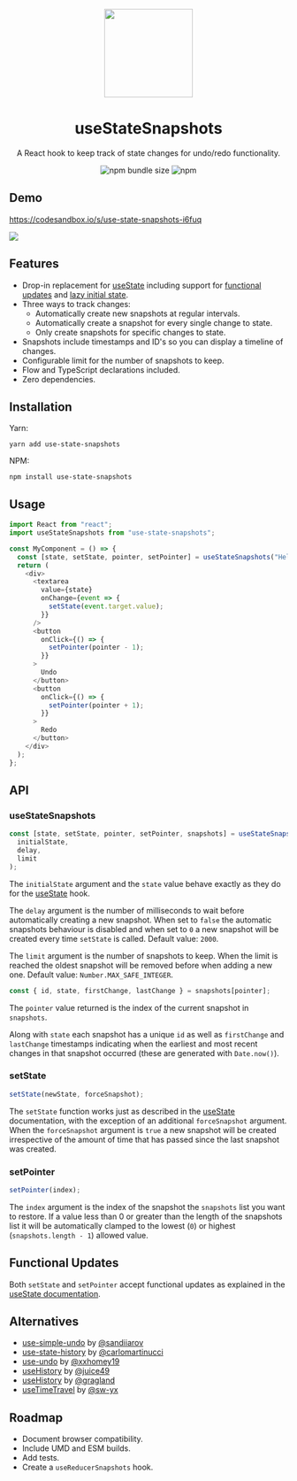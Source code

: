 <div align="center">
  <p>
    <img src="logo.png" alt="" width="160" />
  </p>
  <h1>useStateSnapshots</h1>
  <p>A React hook to keep track of state changes for undo/redo functionality.</p>
  <p>
    <img alt="npm bundle size" src="https://img.shields.io/bundlephobia/min/use-state-snapshots.svg">
    <img alt="npm" src="https://img.shields.io/npm/dw/use-state-snapshots.svg">
  </p>
</div>

## Demo

https://codesandbox.io/s/use-state-snapshots-i6fuq

![](screenshot.png)

## Features

- Drop-in replacement for [useState](https://reactjs.org/docs/hooks-reference.html#usestate) including support for [functional updates](https://reactjs.org/docs/hooks-reference.html#functional-updates) and [lazy initial state](https://reactjs.org/docs/hooks-reference.html#lazy-initial-state).
- Three ways to track changes:
  - Automatically create new snapshots at regular intervals.
  - Automatically create a snapshot for every single change to state.
  - Only create snapshots for specific changes to state.
- Snapshots include timestamps and ID's so you can display a timeline of changes.
- Configurable limit for the number of snapshots to keep.
- Flow and TypeScript declarations included.
- Zero dependencies.

## Installation

Yarn:

```shell
yarn add use-state-snapshots
```

NPM:

```shell
npm install use-state-snapshots
```

## Usage

```js
import React from "react";
import useStateSnapshots from "use-state-snapshots";

const MyComponent = () => {
  const [state, setState, pointer, setPointer] = useStateSnapshots("Hello");
  return (
    <div>
      <textarea
        value={state}
        onChange={event => {
          setState(event.target.value);
        }}
      />
      <button
        onClick={() => {
          setPointer(pointer - 1);
        }}
      >
        Undo
      </button>
      <button
        onClick={() => {
          setPointer(pointer + 1);
        }}
      >
        Redo
      </button>
    </div>
  );
};
```

## API

### useStateSnapshots

```js
const [state, setState, pointer, setPointer, snapshots] = useStateSnapshots(
  initialState,
  delay,
  limit
);
```

The `initialState` argument and the `state` value behave exactly as they do for the [useState](https://reactjs.org/docs/hooks-reference.html#usestate) hook.

The `delay` argument is the number of milliseconds to wait before automatically creating a new snapshot. When set to `false` the automatic snapshots behaviour is disabled and when set to `0` a new snapshot will be created every time `setState` is called. Default value: `2000`.

The `limit` argument is the number of snapshots to keep. When the limit is reached the oldest snapshot will be removed before when adding a new one. Default value: `Number.MAX_SAFE_INTEGER`.

```js
const { id, state, firstChange, lastChange } = snapshots[pointer];
```

The `pointer` value returned is the index of the current snapshot in `snapshots`.

Along with `state` each snapshot has a unique `id` as well as `firstChange` and `lastChange` timestamps indicating when the earliest and most recent changes in that snapshot occurred (these are generated with `Date.now()`).

### setState

```js
setState(newState, forceSnapshot);
```

The `setState` function works just as described in the [useState](https://reactjs.org/docs/hooks-reference.html#usestate) documentation, with the exception of an additional `forceSnapshot` argument. When the `forceSnapshot` argument is `true` a new snapshot will be created irrespective of the amount of time that has passed since the last snapshot was created.

### setPointer

```js
setPointer(index);
```

The `index` argument is the index of the snapshot the `snapshots` list you want to restore. If a value less than 0 or greater than the length of the snapshots list it will be automatically clamped to the lowest (`0`) or highest (`snapshots.length - 1`) allowed value.

## Functional Updates

Both `setState` and `setPointer` accept functional updates as explained in
the [useState documentation](https://reactjs.org/docs/hooks-reference.html#functional-updates).

## Alternatives

- [use-simple-undo](https://github.com/sandiiarov/use-simple-undo) by [@sandiiarov](https://github.com/sandiiarov)
- [use-state-history](https://github.com/carlomartinucci/use-state-history) by [@carlomartinucci](https://github.com/carlomartinucci)
- [use-undo](https://github.com/xxhomey19/use-undo) by [@xxhomey19](https://github.com/xxhomey19)
- [useHistory](https://codesandbox.io/s/yv3004lqnj) by [@juice49](https://github.com/juice49)
- [useHistory](https://usehooks.com/useHistory/) by [@gragland](https://github.com/gragland)
- [useTimeTravel](https://frontarm.com/swyx/reusable-time-travel-react-hooks-immer/) by [@sw-yx](https://github.com/sw-yx)

## Roadmap

- Document browser compatibility.
- Include UMD and ESM builds.
- Add tests.
- Create a `useReducerSnapshots` hook.
